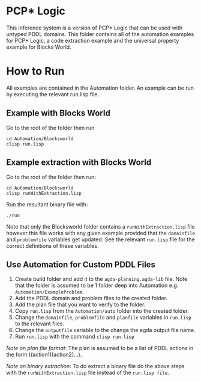 # PCP* Logic

This inference system is a version of PCP* Logic that can be used with untyped PDDL domains. This folder contains all of the automation examples for PCP* Logic, a code extraction example and the universal property example for Blocks World.  

# How to Run

All examples are contained in the Automation folder. An example can be run by executing the relevant run.lisp file. 

## Example with Blocks World 

Go to the root of the folder then run
```shell
cd Automation/Blocksworld
clisp run.lisp
```

## Example extraction with Blocks World 

Go to the root of the folder then run:
```shell
cd Automation/Blocksworld
clisp runWithExtraction.lisp
```

Run the resultant binary file with:

```shell
./run
```

Note that only the Blocksworld folder contains a `runWithExtraction.lisp` file however this file works with any given example provided that the `domainfile` and `problemfile` variables get updated. See the relevant `run.lisp` file for the correct definitions of these variables. 

## Use Automation for Custom PDDL Files

1. Create build folder and add it to the `agda-planning.agda-lib` file. Note that the folder is assumed to be 1 folder deep into Automation e.g. `Automation/ExampleProblem`. 
2. Add the PDDL domain and problem files to the created folder. 
3. Add the plan file that you want to verify to the folder.
5. Copy `run.lisp` from the `Automation/auto` folder into the created folder. 
4. Change the `domainfile`, `problemfile` and `planfile` variables in `run.lisp` to the relevant files.
5. Change the `outputfile` variable to the change the agda output file name.
6. Run `run.lisp` with the command `clisp run.lisp`

*Note on plan file format*: The plan is assumed to be a list of PDDL actions in the form ((action1)(action2)...).

*Note on binary extraction*: To do extract a binary file do the above steps with the `runWithExtraction.lisp` file instead of the `run.lisp file`.

